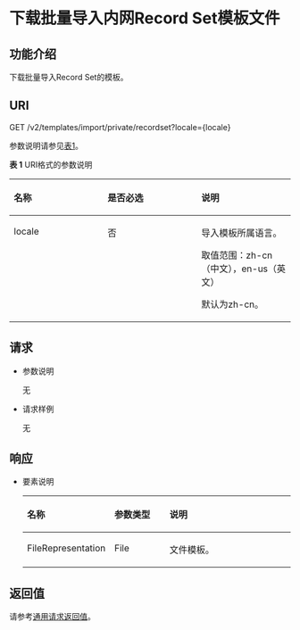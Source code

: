 # 下载批量导入内网Record Set模板文件<a name="ZH-CN_TOPIC_0152545796"></a>

## 功能介绍<a name="section2763065016101"></a>

下载批量导入Record Set的模板。

## URI<a name="section53701671161015"></a>

GET /v2/templates/import/private/recordset?locale=\{locale\}

参数说明请参见[表1](#table30807893173129)。

**表 1**  URI格式的参数说明

<a name="table30807893173129"></a>
<table><thead align="left"><tr id="row38661368173129"><th class="cellrowborder" valign="top" width="33.33333333333333%" id="mcps1.2.4.1.1"><p id="p14212988173129"><a name="p14212988173129"></a><a name="p14212988173129"></a>名称</p>
</th>
<th class="cellrowborder" valign="top" width="33.33333333333333%" id="mcps1.2.4.1.2"><p id="p23287688173129"><a name="p23287688173129"></a><a name="p23287688173129"></a>是否必选</p>
</th>
<th class="cellrowborder" valign="top" width="33.33333333333333%" id="mcps1.2.4.1.3"><p id="p1114682173129"><a name="p1114682173129"></a><a name="p1114682173129"></a>说明</p>
</th>
</tr>
</thead>
<tbody><tr id="row6301875173129"><td class="cellrowborder" valign="top" width="33.33333333333333%" headers="mcps1.2.4.1.1 "><p id="p5124116173129"><a name="p5124116173129"></a><a name="p5124116173129"></a>locale</p>
</td>
<td class="cellrowborder" valign="top" width="33.33333333333333%" headers="mcps1.2.4.1.2 "><p id="p166665209417"><a name="p166665209417"></a><a name="p166665209417"></a>否</p>
</td>
<td class="cellrowborder" valign="top" width="33.33333333333333%" headers="mcps1.2.4.1.3 "><p id="p807379194116"><a name="p807379194116"></a><a name="p807379194116"></a>导入模板所属语言。</p>
<p id="p56820233173129"><a name="p56820233173129"></a><a name="p56820233173129"></a>取值范围：zh-cn（中文），en-us（英文）</p>
<p id="p6265006894134"><a name="p6265006894134"></a><a name="p6265006894134"></a>默认为zh-cn。</p>
</td>
</tr>
</tbody>
</table>

## 请求<a name="zh-cn_topic_0152498197_section35049099184932"></a>

-   参数说明

    无

-   请求样例

    无


## 响应<a name="zh-cn_topic_0152498197_section11315292"></a>

-   要素说明

    <a name="zh-cn_topic_0152498197_zh-cn_topic_0037129969_table21574462"></a>
    <table><thead align="left"><tr id="zh-cn_topic_0152498197_zh-cn_topic_0037129969_row41580444"><th class="cellrowborder" valign="top" width="20.41%" id="mcps1.1.4.1.1"><p id="zh-cn_topic_0152498197_zh-cn_topic_0037129969_p12572829"><a name="zh-cn_topic_0152498197_zh-cn_topic_0037129969_p12572829"></a><a name="zh-cn_topic_0152498197_zh-cn_topic_0037129969_p12572829"></a>名称</p>
    </th>
    <th class="cellrowborder" valign="top" width="23.47%" id="mcps1.1.4.1.2"><p id="zh-cn_topic_0152498197_zh-cn_topic_0037129969_p13543581"><a name="zh-cn_topic_0152498197_zh-cn_topic_0037129969_p13543581"></a><a name="zh-cn_topic_0152498197_zh-cn_topic_0037129969_p13543581"></a>参数类型</p>
    </th>
    <th class="cellrowborder" valign="top" width="56.120000000000005%" id="mcps1.1.4.1.3"><p id="zh-cn_topic_0152498197_zh-cn_topic_0037129969_p23288300"><a name="zh-cn_topic_0152498197_zh-cn_topic_0037129969_p23288300"></a><a name="zh-cn_topic_0152498197_zh-cn_topic_0037129969_p23288300"></a>说明</p>
    </th>
    </tr>
    </thead>
    <tbody><tr id="zh-cn_topic_0152498197_zh-cn_topic_0037129969_row7304143"><td class="cellrowborder" valign="top" width="20.41%" headers="mcps1.1.4.1.1 "><p id="zh-cn_topic_0152498197_zh-cn_topic_0037129969_p54764719"><a name="zh-cn_topic_0152498197_zh-cn_topic_0037129969_p54764719"></a><a name="zh-cn_topic_0152498197_zh-cn_topic_0037129969_p54764719"></a>FileRepresentation</p>
    </td>
    <td class="cellrowborder" valign="top" width="23.47%" headers="mcps1.1.4.1.2 "><p id="zh-cn_topic_0152498197_zh-cn_topic_0037129969_p10465156"><a name="zh-cn_topic_0152498197_zh-cn_topic_0037129969_p10465156"></a><a name="zh-cn_topic_0152498197_zh-cn_topic_0037129969_p10465156"></a>File</p>
    </td>
    <td class="cellrowborder" valign="top" width="56.120000000000005%" headers="mcps1.1.4.1.3 "><p id="zh-cn_topic_0152498197_zh-cn_topic_0037129969_p45797138"><a name="zh-cn_topic_0152498197_zh-cn_topic_0037129969_p45797138"></a><a name="zh-cn_topic_0152498197_zh-cn_topic_0037129969_p45797138"></a>文件模板。</p>
    </td>
    </tr>
    </tbody>
    </table>


## 返回值<a name="zh-cn_topic_0152498197_section61705107"></a>

请参考[通用请求返回值](通用请求返回值.md)。

